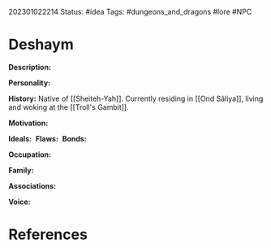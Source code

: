 202301022214
Status: #idea
Tags: #dungeons_and_dragons #lore #NPC 

# Deshaym
**Description:** 

**Personality:** 

**History:** Native of [[Sheiteh-Yah]]. Currently residing in [[Ond Sâliya]], living and woking at the [[Troll's Gambit]].

**Motivation:** 

**Ideals:** 
**Flaws:** 
**Bonds:** 

**Occupation:** 

**Family:** 

**Associations:** 

**Voice:** 



# References